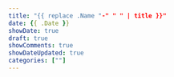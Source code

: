 ```yaml
---
title: "{{ replace .Name "-" " " | title }}"
date: {{ .Date }}
showDate: true
draft: true
showComments: true
showDateUpdated: true
categories: [""]
---
```


